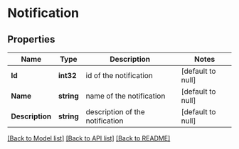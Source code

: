# Notification

## Properties
Name | Type | Description | Notes
------------ | ------------- | ------------- | -------------
**Id** | **int32** | id of the notification | [default to null]
**Name** | **string** | name of the notification | [default to null]
**Description** | **string** | description of the notification | [default to null]

[[Back to Model list]](../README.md#documentation-for-models) [[Back to API list]](../README.md#documentation-for-api-endpoints) [[Back to README]](../README.md)


